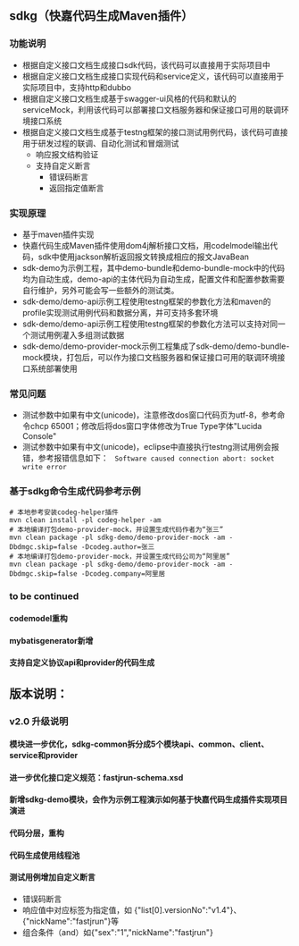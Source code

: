 ## sdkg（快嘉代码生成Maven插件）
### 功能说明
- 根据自定义接口文档生成接口sdk代码，该代码可以直接用于实际项目中
- 根据自定义接口文档生成接口实现代码和service定义，该代码可以直接用于实际项目中，支持http和dubbo
- 根据自定义接口文档生成基于swagger-ui风格的代码和默认的serviceMock，利用该代码可以部署接口文档服务器和保证接口可用的联调环境接口系统
- 根据自定义接口文档生成基于testng框架的接口测试用例代码，该代码可直接用于研发过程的联调、自动化测试和冒烟测试
    - 响应报文结构验证
    - 支持自定义断言
        - 错误码断言
        - 返回指定值断言

### 实现原理
- 基于maven插件实现
- 快嘉代码生成Maven插件使用dom4j解析接口文档，用codelmodel输出代码，sdk中使用jackson解析返回报文转换成相应的报文JavaBean
- sdk-demo为示例工程，其中demo-bundle和demo-bundle-mock中的代码均为自动生成，demo-api的主体代码为自动生成，配置文件和配置参数需要自行维护，另外可能会写一些额外的测试类。
- sdk-demo/demo-api示例工程使用testng框架的参数化方法和maven的profile实现测试用例代码和数据分离，并可支持多套环境
- sdk-demo/demo-api示例工程使用testng框架的参数化方法可以支持对同一个测试用例灌入多组测试数据
- sdk-demo/demo-provider-mock示例工程集成了sdk-demo/demo-bundle-mock模块，打包后，可以作为接口文档服务器和保证接口可用的联调环境接口系统部署使用


### 常见问题
- 测试参数中如果有中文(unicode)，注意修改dos窗口代码页为utf-8，参考命令chcp 65001；修改后将dos窗口字体修改为True Type字体"Lucida Console"
- 测试参数中如果有中文(unicode)，eclipse中直接执行testng测试用例会报错，参考报错信息如下：
` Software caused connection abort: socket write error`


### 基于sdkg命令生成代码参考示例
```
# 本地参考安装codeg-helper插件
mvn clean install -pl codeg-helper -am
# 本地编译打包demo-provider-mock，并设置生成代码作者为“张三”
mvn clean package -pl sdkg-demo/demo-provider-mock -am -Dbdmgc.skip=false -Dcodeg.author=张三
# 本地编译打包demo-provider-mock，并设置生成代码公司为“阿里居”
mvn clean package -pl sdkg-demo/demo-provider-mock -am -Dbdmgc.skip=false -Dcodeg.company=阿里居
```

### to be continued
#### codemodel重构
#### mybatisgenerator新增
#### 支持自定义协议api和provider的代码生成

## 版本说明：
### v2.0 升级说明
#### 模块进一步优化，sdkg-common拆分成5个模块api、common、client、service和provider
#### 进一步优化接口定义规范：fastjrun-schema.xsd
#### 新增sdkg-demo模块，会作为示例工程演示如何基于快嘉代码生成插件实现项目演进
#### 代码分层，重构
#### 代码生成使用线程池
#### 测试用例增加自定义断言
- 错误码断言
- 响应值中对应标签为指定值，如 {"list[0].versionNo":"v1.4"}、{"nickName":"fastjrun"}等
- 组合条件（and）如{"sex":"1","nickName":"fastjrun"}

